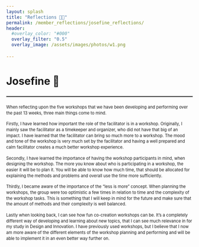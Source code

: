 ```yaml
---
layout: splash
title: "Reflections 🍂🍎"
permalink: /member_reflections/josefine_reflections/
header:
  #overlay_color: "#000"
  overlay_filter: "0.5"
  overlay_image: /assets/images/photos/w1.png

---
```


<html lang="en">
<head>
  <meta charset="UTF-8">
  <meta name="viewport" content="width=device-width, initial-scale=1.0">
  <title>Compact Text Example</title>
  <style>
    body {
      /*font-size: 14px; /* Adjust the base font size as needed */
      line-height: 1.4; /* Adjust the line height as needed */
    }
    p {
      margin-bottom: 10px; /* Adjust the paragraph margin as needed */
    }
    small {
      font-size: 80%; /* Adjust the small text size as needed */
    }
    .separator {
      border: 0.5px solid gray; /* Adjust the color and style of the separator as needed */
      margin: 20px 0; /* Adjust the margin around the separator as needed */
    }
  </style>
</head>
<body>

<h1>Josefine 🌻</h1>
<hr class="separator">

<p class="content-paragraph"><small>When reflecting upon the five workshops that we have been developing and performing over the past 13 weeks, three main things come to mind.</small></p>  

<p class="content-paragraph"><small>Firstly, I have learned how important the role of the facilitator is in a workshop. Originally, I mainly saw the facilitator as a timekeeper and organizer, who did not have that big of an impact. I have learned that the facilitator can bring so much more to a workshop. The mood and tone of the workshop is very much set by the facilitator and having a well prepared and calm facilitator creates a much better workshop experience.</small></p>

<p class="content-paragraph"><small>Secondly, I have learned the importance of having the workshop participants in mind, when designing the workshop. The more you know about who is participating in a workshop, the easier it will be to plan it. You will be able to know how much time, that should be allocated for explaining the methods and problems and overall use the time more sufficiently. </small></p>

<p class="content-paragraph"><small>Thirdly, I became aware of the importance of the “less is more” concept. When planning the workshops, the group were too optimistic a few times in relation to time and the complexity of the workshop tasks. This is something that I will keep in mind for the future and make sure that the amount of methods and their complexity is well balanced. </small></p>

<p class="content-paragraph"><small>Lastly when looking back, I can see how fun co-creation workshops can be. It’s a completely different way of developing and learning about new topics, that I can see much relevance in for my study in Design and Innovation. I have previously used workshops, but I believe that I now am more aware of the different elements of the workshop planning and performing and will be able to implement it in an even better way further on.</small></p>

